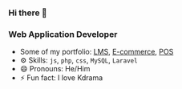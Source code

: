 ### Hi there 👋

### Web Application Developer 

- Some of my portfolio: [LMS](https://lms.anzlyrics.xyz/), [E-commerce](https://shopedia.anzlyrics.xyz/), [POS](https://pos.anzlyrics.xyz/)
- ⚙️ Skills: <code>js</code>, <code>php</code>, <code>css</code>, <code>MySQL</code>, <code>Laravel</code>
- 😄 Pronouns: He/Him
- ⚡ Fun fact: I love Kdrama

<!--
**nurularifin83/nurularifin83** is a ✨ _special_ ✨ repository because its `README.md` (this file) appears on your GitHub profile.
